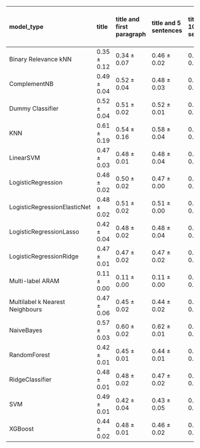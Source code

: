 | model_type                      | title           | title and first paragraph   | title and 5 sentences   | title and 10 sentences   | title and first sentence each paragraph   | raw text            |
|:--------------------------------|:----------------|:----------------------------|:------------------------|:-------------------------|:------------------------------------------|:--------------------|
| Binary Relevance kNN            | 0.35 $\pm$ 0.12 | 0.34 $\pm$ 0.07             | 0.46 $\pm$ 0.02         | 0.34 $\pm$ 0.05          | 0.28 $\pm$ 0.05                           | 0.21 $\pm$ 0.04     |
| ComplementNB                    | 0.49 $\pm$ 0.04 | 0.52 $\pm$ 0.04             | 0.48 $\pm$ 0.03         | 0.49 $\pm$ 0.01          | 0.65 $\pm$ 0.03                           | 0.71 $\pm$ 0.04     |
| Dummy Classifier                | 0.52 $\pm$ 0.04 | 0.51 $\pm$ 0.02             | 0.52 $\pm$ 0.01         | 0.50 $\pm$ 0.01          | 0.47 $\pm$ 0.02                           | 0.42 $\pm$ 0.02     |
| KNN                             | 0.61 $\pm$ 0.19 | 0.54 $\pm$ 0.16             | 0.58 $\pm$ 0.04         | 0.61 $\pm$ 0.05          | 0.58 $\pm$ 0.05                           | 0.57 $\pm$ 0.06     |
| LinearSVM                       | 0.47 $\pm$ 0.03 | 0.48 $\pm$ 0.01             | 0.48 $\pm$ 0.04         | 0.48 $\pm$ 0.01          | 0.59 $\pm$ 0.02                           | 0.64 $\pm$ 0.01     |
| LogisticRegression              | 0.48 $\pm$ 0.02 | 0.50 $\pm$ 0.02             | 0.47 $\pm$ 0.00         | 0.49 $\pm$ 0.02          | 0.59 $\pm$ 0.02                           | 0.66 $\pm$ 0.01     |
| LogisticRegressionElasticNet    | 0.48 $\pm$ 0.02 | 0.51 $\pm$ 0.02             | 0.51 $\pm$ 0.00         | 0.50 $\pm$ 0.02          | 0.58 $\pm$ 0.01                           | 0.63 $\pm$ 0.01     |
| LogisticRegressionLasso         | 0.42 $\pm$ 0.04 | 0.48 $\pm$ 0.02             | 0.48 $\pm$ 0.04         | 0.51 $\pm$ 0.01          | 0.53 $\pm$ 0.03                           | 0.59 $\pm$ 0.00     |
| LogisticRegressionRidge         | 0.47 $\pm$ 0.01 | 0.47 $\pm$ 0.02             | 0.47 $\pm$ 0.02         | 0.47 $\pm$ 0.01          | 0.58 $\pm$ 0.01                           | 0.63 $\pm$ 0.01     |
| Multi-label ARAM                | 0.11 $\pm$ 0.00 | 0.11 $\pm$ 0.00             | 0.11 $\pm$ 0.00         | 0.11 $\pm$ 0.00          | 0.11 $\pm$ 0.00                           | 0.11 $\pm$ 0.00     |
| Multilabel k Nearest Neighbours | 0.47 $\pm$ 0.06 | 0.45 $\pm$ 0.02             | 0.44 $\pm$ 0.02         | 0.43 $\pm$ 0.05          | 0.42 $\pm$ 0.01                           | 0.36 $\pm$ 0.09     |
| NaiveBayes                      | 0.57 $\pm$ 0.03 | 0.60 $\pm$ 0.02             | 0.62 $\pm$ 0.01         | 0.67 $\pm$ 0.00          | 0.71 $\pm$ 0.02                           | **0.79 $\pm$ 0.01** |
| RandomForest                    | 0.42 $\pm$ 0.01 | 0.45 $\pm$ 0.01             | 0.44 $\pm$ 0.01         | 0.45 $\pm$ 0.03          | 0.43 $\pm$ 0.05                           | 0.49 $\pm$ 0.04     |
| RidgeClassifier                 | 0.48 $\pm$ 0.01 | 0.48 $\pm$ 0.02             | 0.47 $\pm$ 0.02         | 0.47 $\pm$ 0.01          | 0.56 $\pm$ 0.00                           | 0.62 $\pm$ 0.02     |
| SVM                             | 0.49 $\pm$ 0.01 | 0.42 $\pm$ 0.04             | 0.43 $\pm$ 0.05         | 0.47 $\pm$ 0.03          | 0.59 $\pm$ 0.06                           | 0.66 $\pm$ 0.10     |
| XGBoost                         | 0.44 $\pm$ 0.02 | 0.48 $\pm$ 0.01             | 0.46 $\pm$ 0.02         | 0.48 $\pm$ 0.02          | 0.52 $\pm$ 0.05                           | 0.55 $\pm$ 0.03     |
